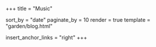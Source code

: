 +++
title = "Music"

sort_by = "date"
paginate_by = 10
render = true
template = "garden/blog.html"

insert_anchor_links = "right"
+++
